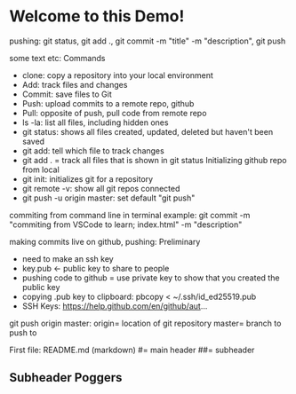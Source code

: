# Welcome to this Demo!

pushing: 
git status, git add ., git commit -m "title" -m "description", git push

some text etc:
Commands
- clone: copy a repository into your local environment
- Add: track files and changes
- Commit: save files to Git
- Push: upload commits to a remote repo, github
- Pull: opposite of push, pull code from remote repo
- ls -la: list all files, including hidden ones
- git status: shows all files created, updated, deleted but haven't been saved
- git add: tell which file to track changes
- git add . = track all files that is shown in git status
Initializing github repo from local
- git init: initializes git for a repository
- git remote -v: show all git repos connected
- git push -u origin master: set default "git push"

commiting from command line in terminal example:
git commit -m "commiting from VSCode to learn; index.html" -m "description"

making commits live on github, pushing:
Preliminary
- need to make an ssh key
- key.pub <- public key to share to people
- pushing code to github = use private key to show that you created the public key
- copying .pub key to clipboard: pbcopy < ~/.ssh/id_ed25519.pub
- SSH Keys: https://help.github.com/en/github/aut...

git push origin master: 
origin= location of git repository
master= branch to push to


First file: README.md (markdown)
#= main header
##= subheader

## Subheader Poggers

